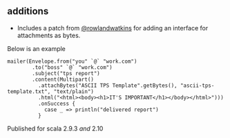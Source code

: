 ## additions

* Includes a patch from [@rowlandwatkins](https://github.com/rowlandwatkins) for adding an interface for attachments as bytes.

Below is an example

    mailer(Envelope.from("you" `@` "work.com")
            .to("boss" `@` "work.com")
            .subject("tps report")
            .content(Multipart()
              .attachBytes("ASCII TPS Template".getBytes(), "ascii-tps-template.txt", "text/plain")
              .html("<html><body><h1>IT'S IMPORTANT</h1></body></html>")))
              .onSuccess {
                case _ => println("delivered report")
              }

Published for scala 2.9.3 _and_ 2.10
